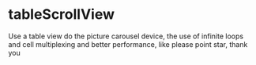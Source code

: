 # tableScrollView
Use a table view do the picture carousel device, the use of infinite loops and cell multiplexing and better performance, like please point star, thank you
